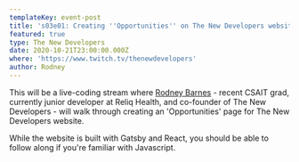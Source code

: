 ```yaml
---
templateKey: event-post
title: 's03e01: Creating ''Opportunities'' on The New Developers website'
featured: true
type: The New Developers
date: 2020-10-21T23:00:00.000Z
where: 'https://www.twitch.tv/thenewdevelopers'
author: Rodney
---
```

This will be a live-coding stream where [Rodney Barnes](https://github.com/rodneybarnes) - recent CSAIT grad, currently junior developer at Reliq Health, and co-founder of The New Developers - will walk through creating an 'Opportunities' page for The New Developers website.

While the website is built with Gatsby and React, you should be able to follow along if you're familiar with Javascript.
